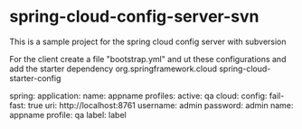 # spring-cloud-config-server-svn
This is a sample project for the spring cloud config server with subversion

For the client create a file "bootstrap.yml" and ut these configurations and add the starter dependency
  <dependency>
			<groupId>org.springframework.cloud</groupId>
			<artifactId>spring-cloud-starter-config</artifactId>
		</dependency>

spring:
  application:
    name: appname
  profiles:
    active: qa
  cloud:
    config:
      fail-fast: true 
      uri: http://localhost:8761
      username: admin
      password: admin
      name: appname
      profile: qa 
      label: label
   
 

